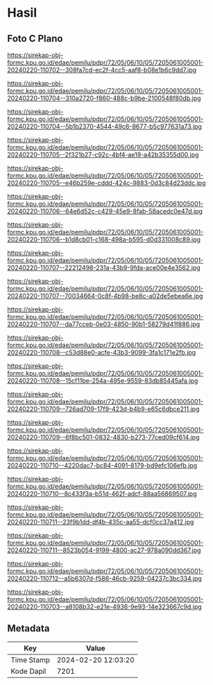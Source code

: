 # Hasil

## Foto C Plano

https://sirekap-obj-formc.kpu.go.id/edae/pemilu/pdpr/72/05/06/10/05/7205061005001-20240220-110702--308fa7cd-ec2f-4cc5-aaf8-b08e1b6c9dd7.jpg

https://sirekap-obj-formc.kpu.go.id/edae/pemilu/pdpr/72/05/06/10/05/7205061005001-20240220-110704--310a2720-f860-488c-b9be-2100548f80db.jpg

https://sirekap-obj-formc.kpu.go.id/edae/pemilu/pdpr/72/05/06/10/05/7205061005001-20240220-110704--5b1b2370-4544-49c6-8677-b5c977631a73.jpg

https://sirekap-obj-formc.kpu.go.id/edae/pemilu/pdpr/72/05/06/10/05/7205061005001-20240220-110705--2f321b27-c92c-4bf4-ae19-a42b35355d00.jpg

https://sirekap-obj-formc.kpu.go.id/edae/pemilu/pdpr/72/05/06/10/05/7205061005001-20240220-110705--e46b259e-cddd-424c-9883-0d3c84d23ddc.jpg

https://sirekap-obj-formc.kpu.go.id/edae/pemilu/pdpr/72/05/06/10/05/7205061005001-20240220-110706--64e6d52c-c429-45e9-8fab-58acedc0e47d.jpg

https://sirekap-obj-formc.kpu.go.id/edae/pemilu/pdpr/72/05/06/10/05/7205061005001-20240220-110706--b1d8cb01-c168-498a-b595-d0d331008c89.jpg

https://sirekap-obj-formc.kpu.go.id/edae/pemilu/pdpr/72/05/06/10/05/7205061005001-20240220-110707--22212498-231a-43b9-9fda-ace00e4e3562.jpg

https://sirekap-obj-formc.kpu.go.id/edae/pemilu/pdpr/72/05/06/10/05/7205061005001-20240220-110707--70034664-0c8f-4b98-be8c-a02de5ebea6e.jpg

https://sirekap-obj-formc.kpu.go.id/edae/pemilu/pdpr/72/05/06/10/05/7205061005001-20240220-110707--da77cceb-0e03-4850-90b1-58279d41f886.jpg

https://sirekap-obj-formc.kpu.go.id/edae/pemilu/pdpr/72/05/06/10/05/7205061005001-20240220-110708--c53d88e0-acfe-43b3-9099-3fa1c171e2fb.jpg

https://sirekap-obj-formc.kpu.go.id/edae/pemilu/pdpr/72/05/06/10/05/7205061005001-20240220-110708--15cf11be-254a-495e-9559-83db85445afa.jpg

https://sirekap-obj-formc.kpu.go.id/edae/pemilu/pdpr/72/05/06/10/05/7205061005001-20240220-110709--726ad709-17f9-423d-b4b9-e65c6dbce211.jpg

https://sirekap-obj-formc.kpu.go.id/edae/pemilu/pdpr/72/05/06/10/05/7205061005001-20240220-110709--6f8bc501-0832-4830-b273-77ced09cf614.jpg

https://sirekap-obj-formc.kpu.go.id/edae/pemilu/pdpr/72/05/06/10/05/7205061005001-20240220-110710--4220dac7-bc84-4091-8179-bd9efc106efb.jpg

https://sirekap-obj-formc.kpu.go.id/edae/pemilu/pdpr/72/05/06/10/05/7205061005001-20240220-110710--8c433f3a-b51d-462f-adcf-88aa56869507.jpg

https://sirekap-obj-formc.kpu.go.id/edae/pemilu/pdpr/72/05/06/10/05/7205061005001-20240220-110711--23f9b1dd-df4b-435c-aa55-dcf0cc37a412.jpg

https://sirekap-obj-formc.kpu.go.id/edae/pemilu/pdpr/72/05/06/10/05/7205061005001-20240220-110711--8523b054-9199-4800-ac27-978a090dd367.jpg

https://sirekap-obj-formc.kpu.go.id/edae/pemilu/pdpr/72/05/06/10/05/7205061005001-20240220-110712--a5b6307d-f586-46cb-9259-04237c3bc334.jpg

https://sirekap-obj-formc.kpu.go.id/edae/pemilu/pdpr/72/05/06/10/05/7205061005001-20240220-110703--a8108b32-e21e-4936-9e93-14e323667c9d.jpg


## Metadata

| Key        | Value               |
| ---------- | ------------------- |
| Time Stamp | 2024-02-20 12:03:20 |
| Kode Dapil | 7201                |



